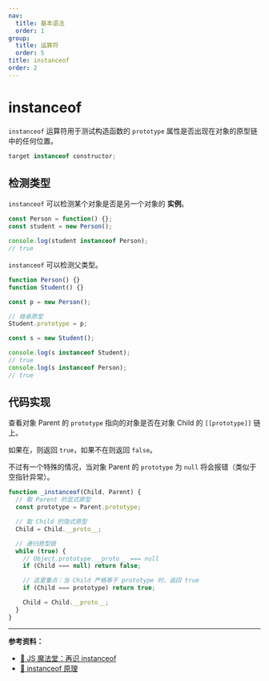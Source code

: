 ```yaml
---
nav:
  title: 基本语法
  order: 1
group:
  title: 运算符
  order: 5
title: instanceof
order: 2
---
```


# instanceof

`instanceof` 运算符用于测试构造函数的 `prototype` 属性是否出现在对象的原型链中的任何位置。

```js
target instanceof constructor;
```

## 检测类型

`instanceof` 可以检测某个对象是否是另一个对象的 **实例**。

```js
const Person = function() {};
const student = new Person();

console.log(student instanceof Person);
// true
```

`instanceof` 可以检测父类型。

```js
function Person() {}
function Student() {}

const p = new Person();

// 继承原型
Student.prototype = p;

const s = new Student();

console.log(s instanceof Student);
// true
console.log(s instanceof Person);
// true
```

## 代码实现

查看对象 Parent 的 `prototype` 指向的对象是否在对象 Child 的 `[[prototype]]` 链上。

如果在，则返回 `true`，如果不在则返回 `false`。

不过有一个特殊的情况，当对象 Parent 的 `prototype` 为 `null` 将会报错（类似于空指针异常）。

```js
function _instanceof(Child, Parent) {
  // 取 Parent 的显式原型
  const prototype = Parent.prototype;

  // 取 Child 的隐式原型
  Child = Child.__proto__;

  // 递归原型链
  while (true) {
    // Object.prototype.__proto__ === null
    if (Child === null) return false;

    // 这里重点：当 Child 严格等于 prototype 时，返回 true
    if (Child === prototype) return true;

    Child = Child.__proto__;
  }
}
```

---

**参考资料：**

- [📝 JS 魔法堂：再识 instanceof](https://juejin.im/entry/5804640d0bd1d0005813083e)
- [📝 instanceof 原理](https://juejin.im/post/5b7f64be51882542c83476f0)
